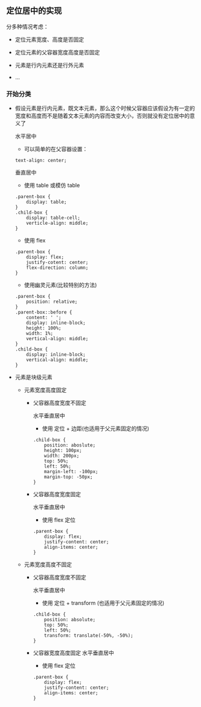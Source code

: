 ## 定位居中的实现
分多种情况考虑：

* 定位元素宽度、高度是否固定

* 定位元素的父容器宽度高度是否固定

* 元素是行内元素还是行外元素

* ...

### 开始分类

* 假设元素是行内元素，既文本元素，那么这个时候父容器应该假设为有一定的宽度和高度而不是随着文本元素的内容而改变大小，否则就没有定位居中的意义了

    水平居中
    * 可以简单的在父容器设置：
    
    ```
    text-align: center;
    ```
    垂直居中
    * 使用 table 或模仿 table
    ```
    .parent-box {
        display: table;
    }
    .child-box {
        display: table-cell;
        verticle-align: middle;
    }
    ```
    * 使用 flex
    ```
    .parent-box {
        display: flex;
        justify-cotent: center;
        flex-direction: column;
    }
    ```
    * 使用幽灵元素(比较特别的方法)
    ```
    .parent-box {
        position: relative;
    }
    .parent-box::before {
        content: ' ';
        display: inline-block;
        height: 100%;
        width: 1%;
        vertical-align: middle;
    }
    .child-box {
        display: inline-block;
        vertical-align: middle;
    }
    ```
    
* 元素是块级元素
    * 元素宽度高度固定
        * 父容器高度宽度不固定
            
            水平垂直居中
            
            * 使用 定位 + 边距(也适用于父元素固定的情况)
            ```
            .child-box {
                position: aboslute;
                height: 100px;
                width: 200px;
                top: 50%;
                left: 50%;
                margin-left: -100px;
                margin-top: -50px;
            }
            ```
        * 父容器高度宽度固定
            
            水平垂直居中
            * 使用 flex 定位
            ```
            .parent-box {
                display: flex;
                justify-content: center;
                align-items: center;
            }
            ```
            
    * 元素宽度高度不固定
    
        * 父容器高度宽度不固定
        
            水平垂直居中
            * 使用 定位 + transform (也适用于父元素固定的情况)
            ```
            .child-box {
                position: absolute;
                top: 50%;
                left: 50%;
                transform: translate(-50%, -50%);
            }
            ```
        * 父容器宽度高度固定
            水平垂直居中
            * 使用 flex 定位
            ```
            .parent-box {
                display: flex;
                justify-content: center;
                align-items: center;
            }
            ```


